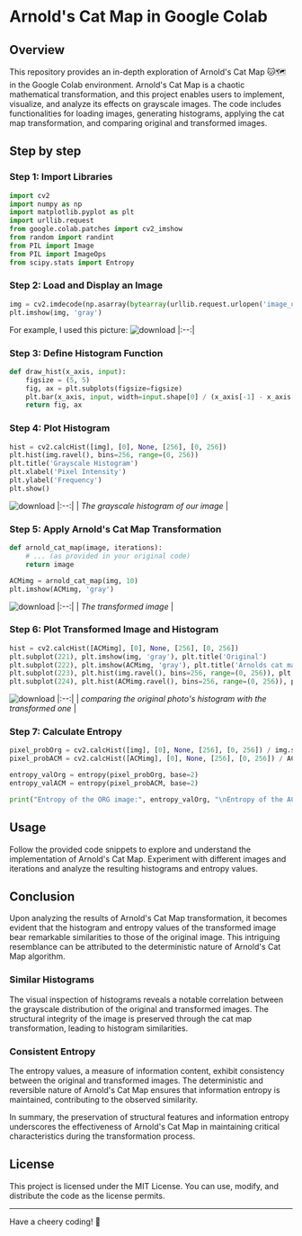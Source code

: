 # Arnold's Cat Map in Google Colab
## Overview
This repository provides an in-depth exploration of Arnold's Cat Map 🐱🗺️ in the Google Colab environment. Arnold's Cat Map is a chaotic mathematical transformation, and this project enables users to implement, visualize, and analyze its effects on grayscale images. The code includes functionalities for loading images, generating histograms, applying the cat map transformation, and comparing original and transformed images.

## Step by step
### Step 1: Import Libraries
```python
import cv2
import numpy as np
import matplotlib.pyplot as plt
import urllib.request
from google.colab.patches import cv2_imshow
from random import randint
from PIL import Image
from PIL import ImageOps
from scipy.stats import Entropy 
```

### Step 2: Load and Display an Image
```python
img = cv2.imdecode(np.asarray(bytearray(urllib.request.urlopen('image_url').read()), dtype=np.uint8), 0)
plt.imshow(img, 'gray')
```
For example, I used this picture:
![download](https://github.com/mohammadnabia/Arnold-cat-map/assets/53332753/ad41fd3a-4f30-4f3f-98ff-0d8786a0a58e)
|:--:|

### Step 3: Define Histogram Function
```python
def draw_hist(x_axis, input):
    figsize = (5, 5)
    fig, ax = plt.subplots(figsize=figsize)
    plt.bar(x_axis, input, width=input.shape[0] / (x_axis[-1] - x_axis[0] + 1))
    return fig, ax
```

### Step 4: Plot Histogram
```python
hist = cv2.calcHist([img], [0], None, [256], [0, 256])
plt.hist(img.ravel(), bins=256, range=(0, 256))
plt.title('Grayscale Histogram')
plt.xlabel('Pixel Intensity')
plt.ylabel('Frequency')
plt.show()
```
![download](https://github.com/mohammadnabia/Arnold-cat-map/assets/53332753/e496c020-9537-4235-a779-1203793adb48)
|:--:| 
| *The grayscale histogram of our image* |

### Step 5: Apply Arnold's Cat Map Transformation
```python
def arnold_cat_map(image, iterations):
    # ... (as provided in your original code)
    return image

ACMimg = arnold_cat_map(img, 10)
plt.imshow(ACMimg, 'gray')
```
![download](https://github.com/mohammadnabia/Arnold-cat-map/assets/53332753/982e01a0-55f7-4ed7-9d82-66e0e9d626e4)
|:--:| 
| *The transformed image* |

### Step 6: Plot Transformed Image and Histogram
```python
hist = cv2.calcHist([ACMimg], [0], None, [256], [0, 256])
plt.subplot(221), plt.imshow(img, 'gray'), plt.title('Original')
plt.subplot(222), plt.imshow(ACMimg, 'gray'), plt.title('Arnolds cat map image')
plt.subplot(223), plt.hist(img.ravel(), bins=256, range=(0, 256)), plt.title('Original histo')
plt.subplot(224), plt.hist(ACMimg.ravel(), bins=256, range=(0, 256)), plt.title('Arnolds cat map histo')
```

![download](https://github.com/mohammadnabia/Arnold-cat-map/assets/53332753/60909416-18c8-40b7-bcc3-6d2505fcba59)
|:--:| 
| *comparing the original photo's histogram with the transformed one* |

### Step 7: Calculate Entropy
```python
pixel_probOrg = cv2.calcHist([img], [0], None, [256], [0, 256]) / img.size
pixel_probACM = cv2.calcHist([ACMimg], [0], None, [256], [0, 256]) / ACMimg.size

entropy_valOrg = entropy(pixel_probOrg, base=2)
entropy_valACM = entropy(pixel_probACM, base=2)

print("Entropy of the ORG image:", entropy_valOrg, "\nEntropy of the ACM image:", entropy_valACM)
```

## Usage
Follow the provided code snippets to explore and understand the implementation of Arnold's Cat Map. Experiment with different images and iterations and analyze the resulting histograms and entropy values.

## Conclusion
Upon analyzing the results of Arnold's Cat Map transformation, it becomes evident that the histogram and entropy values of the transformed image bear remarkable similarities to those of the original image. This intriguing resemblance can be attributed to the deterministic nature of Arnold's Cat Map algorithm.

### Similar Histograms
The visual inspection of histograms reveals a notable correlation between the grayscale distribution of the original and transformed images. The structural integrity of the image is preserved through the cat map transformation, leading to histogram similarities.

### Consistent Entropy
The entropy values, a measure of information content, exhibit consistency between the original and transformed images. The deterministic and reversible nature of Arnold's Cat Map ensures that information entropy is maintained, contributing to the observed similarity.

In summary, the preservation of structural features and information entropy underscores the effectiveness of Arnold's Cat Map in maintaining critical characteristics during the transformation process.
  
## License
This project is licensed under the MIT License. You can use, modify, and distribute the code as the license permits.

---

Have a cheery coding! 👾
